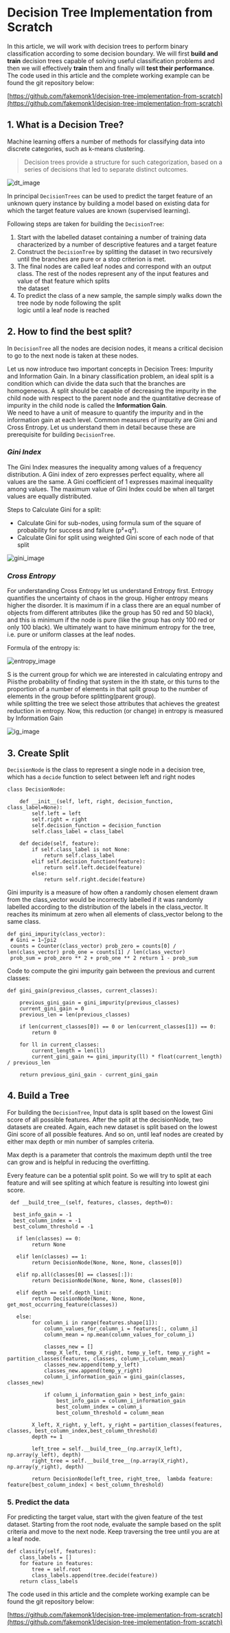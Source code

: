 # Decision Tree Implementation from Scratch  

In this article, we will work with decision trees to perform binary classification according to some decision boundary. 
We will first **build and train** decision trees capable of solving useful classification problems and then we will effectively **train** them and finally will **test their performance**.  
The code used in this article and the complete working example can be found the git repository below:

[https://github.com/fakemonk1/decision-tree-implementation-from-scratch](https://github.com/fakemonk1/decision-tree-implementation-from-scratch)


## 1. What is a Decision Tree?  
  
Machine learning offers a number of methods for classifying data into discrete categories, such as k-means clustering.   
> Decision trees provide a structure for such categorization,
> based on a series of decisions that led to separate distinct outcomes.  
  
![dt_image](https://github.com/fakemonk1/decision-tree-implementation-from-scratch/blob/master/images/decision-tree.png?raw=true)
  
In principal ```DecisionTrees``` can be used to predict the target feature of an unknown query instance by building a model based on existing data for which the target feature values are known (supervised learning).  
  
Following steps are taken for building the ```DecisionTree```:  
   
1. Start with the labelled dataset containing a number of training data characterized by a number of descriptive features and a target feature  
2. Construct the ```DecisionTree``` by splitting the dataset in two recursively until the branches are pure or a stop criterion is met.  
3. The final nodes are called leaf nodes and correspond with an output class. The rest of the nodes represent any of the input features and value of that feature which splits  
 the dataset  
4. To predict the class of a new sample, the sample simply walks down the tree node by node following the split   
 logic until a leaf node is reached  
  
  
## 2. How to find the best split?  
  
In ```DecisionTree``` all the nodes are decision nodes, it means a critical decision to go to the next node is taken at these nodes.   

Let us now introduce two important concepts in Decision Trees: Impurity and Information Gain. In a binary classification problem, an ideal split is a condition which can divide the data such that the branches are homogeneous. A split should be capable of decreasing the impurity in the child node with respect to the parent node and the quantitative decrease of impurity in the child node is called the **Information Gain**.  
We need to have a unit of measure to quantify the impurity and in the information gain at each level. Common measures of impurity are Gini and Cross Entropy. Let us understand them in detail because these are prerequisite for building ```DecisionTree```.

###  _Gini Index_
The Gini Index measures the inequality among values of a frequency distribution. A Gini index of zero expresses perfect equality, where all values are the same. 
A Gini coefficient of 1 expresses maximal inequality among values. The maximum value of Gini Index could be when all target values are equally distributed.

Steps to Calculate Gini for a split:

- Calculate Gini for sub-nodes, using formula sum of the square of probability for success and failure (p²+q²).
- Calculate Gini for split using weighted Gini score of each node of that split
  
![gini_image](https://github.com/fakemonk1/decision-tree-implementation-from-scratch/blob/master/images/gini-index.png?raw=true)

###  _Cross Entropy_
For understanding Cross Entropy let us understand Entropy first.
Entropy quantifies the uncertainty of chaos in the group. Higher entropy means higher the disorder. It is maximum if in a class there are an equal number of objects from different attributes (like the group has 50 red and 50 black), and this is minimum if the node is pure (like the group has only 100 red or only 100 black). 
We ultimately want to have minimum entropy for the tree, i.e. pure or uniform classes at the leaf nodes.

Formula of the entropy is:


![entropy_image](https://github.com/fakemonk1/decision-tree-implementation-from-scratch/blob/master/images/entropy_formula.png?raw=true)

S is the current group for which we are interested in calculating entropy and Pi is the probability of finding that system in the ith state, or this turns to the proportion of a number of elements in that split group to the number of elements in the group before splitting(parent group).  
while splitting the tree we select those attributes that achieves the greatest reduction in entropy. Now, this reduction (or change) in entropy is measured by Information Gain


![ig_image](https://github.com/fakemonk1/decision-tree-implementation-from-scratch/blob/master/images/ig.png?raw=true)

## 3. Create Split  

```DecisionNode``` is the class to represent a single node in a decision tree, which has a ```decide``` function to select between left and right nodes

```
class DecisionNode:

    def __init__(self, left, right, decision_function, class_label=None):
        self.left = left
        self.right = right
        self.decision_function = decision_function
        self.class_label = class_label

    def decide(self, feature):
        if self.class_label is not None:
            return self.class_label
        elif self.decision_function(feature):
            return self.left.decide(feature)
        else:
            return self.right.decide(feature)

```  

Gini impurity is a measure of how often a randomly chosen element drawn from the class_vector would be incorrectly labelled if it was randomly labelled according to the distribution of the labels in the class_vector. It reaches its minimum at zero when all elements of class_vector belong to the same class.  
 
```  
def gini_impurity(class_vector):  
 # Gini = 1−∑pi2  
 counts = Counter(class_vector) prob_zero = counts[0] / len(class_vector) prob_one = counts[1] / len(class_vector)  
 prob_sum = prob_zero ** 2 + prob_one ** 2 return 1 - prob_sum  
```  
  
Code to compute the gini impurity gain between the previous and current classes:  
  
```  
def gini_gain(previous_classes, current_classes):  
     
    previous_gini_gain = gini_impurity(previous_classes)  
    current_gini_gain = 0  
    previous_len = len(previous_classes)  
    
    if len(current_classes[0]) == 0 or len(current_classes[1]) == 0:  
        return 0  
  
    for ll in current_classes:  
        current_length = len(ll)  
        current_gini_gain += gini_impurity(ll) * float(current_length) / previous_len  
  
    return previous_gini_gain - current_gini_gain
```  
  
## 4. Build a Tree  
For building the ```DecisionTree```, Input data is split based on the lowest Gini score of all possible features. After the split at the decisionNode, two datasets are created. Again, each new dataset is split based on the lowest Gini score of all possible features. And so on, until leaf nodes are created by either max depth or min number of samples criteria.

Max depth is a parameter that controls the maximum depth until the tree can grow and is helpful in reducing the overfitting.

Every feature can be a potential split point. So we will try to split at each feature and will see spliting at which feature is resulting into lowest gini score. 
```  
 def __build_tree__(self, features, classes, depth=0):  
  
  best_info_gain = -1  
  best_column_index = -1  
  best_column_threshold = -1  
  
   if len(classes) == 0:  
        return None  
  
   elif len(classes) == 1:  
        return DecisionNode(None, None, None, classes[0])  
  
   elif np.all(classes[0] == classes[:]):  
        return DecisionNode(None, None, None, classes[0])  
  
   elif depth == self.depth_limit:  
        return DecisionNode(None, None, None, get_most_occurring_feature(classes))  
  
   else:  
        for column_i in range(features.shape[1]):  
            column_values_for_column_i = features[:, column_i]  
            column_mean = np.mean(column_values_for_column_i)  
  
            classes_new = []  
            temp_X_left, temp_X_right, temp_y_left, temp_y_right = partition_classes(features, classes, column_i,column_mean)  
            classes_new.append(temp_y_left)  
            classes_new.append(temp_y_right)  
            column_i_information_gain = gini_gain(classes, classes_new)  
  
            if column_i_information_gain > best_info_gain:  
                best_info_gain = column_i_information_gain  
                best_column_index = column_i  
                best_column_threshold = column_mean  
  
        X_left, X_right, y_left, y_right = partition_classes(features, classes, best_column_index,best_column_threshold)  
        depth += 1  
  
        left_tree = self.__build_tree__(np.array(X_left), np.array(y_left), depth)  
        right_tree = self.__build_tree__(np.array(X_right), np.array(y_right), depth)  
  
        return DecisionNode(left_tree, right_tree,  lambda feature: feature[best_column_index] < best_column_threshold)
```  
  
### 5. Predict the data  
For predicting the target value, start with the given feature of the test dataset. Starting from the root node, evaluate the sample based on the split criteria and move to the next node. Keep traversing the tree until you are at a leaf node.
```  
def classify(self, features):    
    class_labels = []
    for feature in features:  
        tree = self.root  
        class_labels.append(tree.decide(feature))  
    return class_labels
```

The code used in this article and the complete working example can be found the git repository below:

[https://github.com/fakemonk1/decision-tree-implementation-from-scratch](https://github.com/fakemonk1/decision-tree-implementation-from-scratch)

